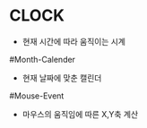 # CLOCK 
- 현재 시간에 따라 움직이는 시계 

#Month-Calender 
- 현재 날짜에 맞춘 캘린더 

#Mouse-Event
- 마우스의 움직임에 따른 X,Y축 계산 
